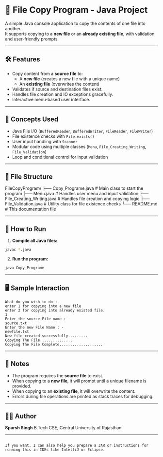 # 📄 File Copy Program - Java Project

A simple Java console application to copy the contents of one file into another.  
It supports copying to a **new file** or an **already existing file**, with validation and user-friendly prompts.

---

## 🛠️ Features

- Copy content from a **source file** to:
  - A **new file** (creates a new file with a unique name)
  - An **existing file** (overwrites the content)
- Validates if source and destination files exist.
- Handles file creation and IO exceptions gracefully.
- Interactive menu-based user interface.

---

## 🧠 Concepts Used

- Java File I/O (`BufferedReader`, `BufferedWriter`, `FileReader`, `FileWriter`)
- File existence checks with `File.exists()`
- User input handling with `Scanner`
- Modular code using multiple classes (`Menu`, `File_Creating_Writing`, `File_Validation`)
- Loop and conditional control for input validation

---

## 📁 File Structure


FileCopyProgram/
├── Copy\_Programe.java           # Main class to start the program
├── Menu.java                   # Handles user menu and input validation
├── File\_Creating\_Writing.java  # Handles file creation and copying logic
├── File\_Validation.java        # Utility class for file existence checks
└── README.md                   # This documentation file



---

## 🚀 How to Run

1. **Compile all Java files:**

```bash
javac *.java
````

2. **Run the program:**

```bash
java Copy_Programe
```

---

## 🖥️ Sample Interaction

```
What do you wish to do :-
enter 1 for copying into a new file
enter 2 for copying into already existed file.
1
Enter the source File name :-
source.txt
Enter the new File Name : -
newfile.txt
New file created successfully.........
Copying The File ..............
Copying The File Complete....................
```

---

## 📌 Notes

* The program requires the **source file** to exist.
* When copying to a **new file**, it will prompt until a unique filename is provided.
* When copying to an **existing file**, it will overwrite the content.
* Errors during file operations are printed as stack traces for debugging.

---

## 👨‍💻 Author

**Sparsh Singh**
B.Tech CSE, Central University of Rajasthan

---

```

If you want, I can also help you prepare a JAR or instructions for running this in IDEs like IntelliJ or Eclipse.
```
